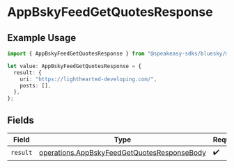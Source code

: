# AppBskyFeedGetQuotesResponse

## Example Usage

```typescript
import { AppBskyFeedGetQuotesResponse } from "@speakeasy-sdks/bluesky/models/operations";

let value: AppBskyFeedGetQuotesResponse = {
  result: {
    uri: "https://lighthearted-developing.com/",
    posts: [],
  },
};
```

## Fields

| Field                                                                                                      | Type                                                                                                       | Required                                                                                                   | Description                                                                                                |
| ---------------------------------------------------------------------------------------------------------- | ---------------------------------------------------------------------------------------------------------- | ---------------------------------------------------------------------------------------------------------- | ---------------------------------------------------------------------------------------------------------- |
| `result`                                                                                                   | [operations.AppBskyFeedGetQuotesResponseBody](../../models/operations/appbskyfeedgetquotesresponsebody.md) | :heavy_check_mark:                                                                                         | N/A                                                                                                        |